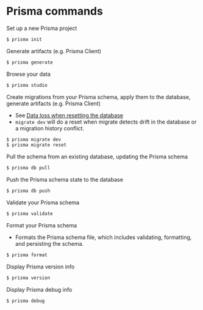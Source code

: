 # Prisma commands

Set up a new Prisma project

```bash
$ prisma init
```

Generate artifacts (e.g. Prisma Client)

```bash
$ prisma generate
```

Browse your data

```bash
$ prisma studio
```

Create migrations from your Prisma schema, apply them to the database, generate artifacts (e.g. Prisma Client)

- See [Data loss when resetting the database](https://www.prisma.io/docs/concepts/components/prisma-migrate/prisma-migrate-limitations-issues#data-loss-when-resetting-database)
- `migrate dev` will do a reset when migrate detects drift in the database or a migration history conflict.

```bash
$ prisma migrate dev
$ prisma migrate reset
```

Pull the schema from an existing database, updating the Prisma schema

```bash
$ prisma db pull
```

Push the Prisma schema state to the database

```bash
$ prisma db push
```

Validate your Prisma schema

```bash
$ prisma validate
```

Format your Prisma schema

- Formats the Prisma schema file, which includes validating, formatting, and persisting the schema.

```bash
$ prisma format
```

Display Prisma version info

```bash
$ prisma version
```

Display Prisma debug info

```bash
$ prisma debug
```

```

```
